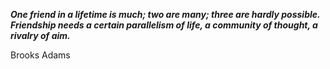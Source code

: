_**One friend in a lifetime is much; two are many; three are hardly possible. Friendship needs a certain parallelism of life, a community of thought, a rivalry of aim.**_

Brooks Adams